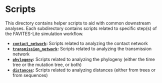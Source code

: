 # Scripts
This directory contains helper scripts to aid with common downstream analyses. Each subdirectory contains scripts related to specific step(s) of the FAVITES-Lite simulation workflow.

* **[`contact_network`](contact_network):** Scripts related to analyzing the contact network
* **[`transmission_network`](transmission_network):** Scripts related to analyzing the transmission network
* **[`phylogeny`](phylogeny):** Scripts related to analyzing the phylogeny (either the time tree or the mutation tree, or both)
* **[`distances`](distances):** Scripts related to analyzing distances (either from trees or from sequences)
